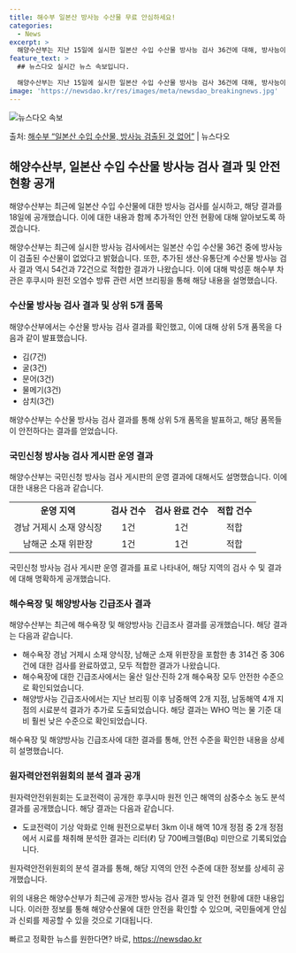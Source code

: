 ```yaml
---
title: 해수부 일본산 방사능 수산물 무료 안심하세요!
categories:
  - News
excerpt: >
  해양수산부는 지난 15일에 실시한 일본산 수입 수산물 방사능 검사 36건에 대해, 방사능이 검출된 수산물은 …
feature_text: >
  ## 뉴스다오 실시간 뉴스 속보입니다.

  해양수산부는 지난 15일에 실시한 일본산 수입 수산물 방사능 검사 36건에 대해, 방사능이 검출된 수산물은 …
image: 'https://newsdao.kr/res/images/meta/newsdao_breakingnews.jpg'
---
```


![뉴스다오 속보](https://newsdao.kr/res/images/meta/newsdao_breakingnews.jpg)

<p>출처: <a href="https://newsdao.kr/2833" rel="dofollow">해수부 “일본산 수입 수산물, 방사능 검출된 것 없어”</a> | 뉴스다오</p>

<h2>해양수산부, 일본산 수입 수산물 방사능 검사 결과 및 안전 현황 공개</h2>
해양수산부는 최근에 일본산 수입 수산물에 대한 방사능 검사를 실시하고, 해당 결과를 18일에 공개했습니다. 이에 대한 내용과 함께 추가적인 안전 현황에 대해 알아보도록 하겠습니다.

<p data-ke-size="size16">해양수산부는 최근에 실시한 방사능 검사에서는 일본산 수입 수산물 36건 중에 방사능이 검출된 수산물이 없었다고 밝혔습니다. 또한, 추가된 생산·유통단계 수산물 방사능 검사 결과 역시 54건과 72건으로 적합한 결과가 나왔습니다. 이에 대해 박성훈 해수부 차관은 후쿠시마 원전 오염수 방류 관련 서면 브리핑을 통해 해당 내용을 설명했습니다.</p>

<h3>수산물 방사능 검사 결과 및 상위 5개 품목</h3>
해양수산부에서는 수산물 방사능 검사 결과를 확인했고, 이에 대해 상위 5개 품목을 다음과 같이 발표했습니다.

<ul>
  <li>김(7건)</li>
  <li>굴(3건)</li>
  <li>문어(3건)</li>
  <li>물메기(3건)</li>
  <li>삼치(3건)</li>
</ul>

<p data-ke-size="size16">해양수산부는 수산물 방사능 검사 결과를 통해 상위 5개 품목을 발표하고, 해당 품목들이 안전하다는 결과를 얻었습니다.</p>

<h3>국민신청 방사능 검사 게시판 운영 결과</h3>
해양수산부는 국민신청 방사능 검사 게시판의 운영 결과에 대해서도 설명했습니다. 이에 대한 내용은 다음과 같습니다.
<table>
  <tr>
    <td style="text-align: center; height: 17px;"><b>운영 지역</b></td>
    <td style="text-align: center; height: 17px;"><b>검사 건수</b></td>
    <td style="text-align: center; height: 17px;"><b>검사 완료 건수</b></td>
    <td style="text-align: center; height: 17px;"><b>적합 건수</b></td>
  </tr>
  <tr>
    <td style="text-align: center; height: 17px;">경남 거제시 소재 양식장</td>
    <td style="text-align: center; height: 17px;">1건</td>
    <td style="text-align: center; height: 17px;">1건</td>
    <td style="text-align: center; height: 17px;">적합</td>
  </tr>
  <tr>
    <td style="text-align: center; height: 17px;">남해군 소재 위판장</td>
    <td style="text-align: center; height: 17px;">1건</td>
    <td style="text-align: center; height: 17px;">1건</td>
    <td style="text-align: center; height: 17px;">적합</td>
  </tr>
</table>

<p data-ke-size="size16">국민신청 방사능 검사 게시판 운영 결과를 표로 나타내어, 해당 지역의 검사 수 및 결과에 대해 명확하게 공개했습니다.</p>

<h3>해수욕장 및 해양방사능 긴급조사 결과</h3>
해양수산부는 최근에 해수욕장 및 해양방사능 긴급조사 결과를 공개했습니다. 해당 결과는 다음과 같습니다.

<ul>
  <li>해수욕장 경남 거제시 소재 양식장, 남해군 소재 위판장을 포함한 총 314건 중 306건에 대한 검사를 완료하였고, 모두 적합한 결과가 나왔습니다.</li>
  <li>해수욕장에 대한 긴급조사에서는 울산 일산·진하 2개 해수욕장 모두 안전한 수준으로 확인되었습니다.</li>
  <li>해양방사능 긴급조사에서는 지난 브리핑 이후 남중해역 2개 지점, 남동해역 4개 지점의 시료분석 결과가 추가로 도출되었습니다. 해당 결과는 WHO 먹는 물 기준 대비 훨씬 낮은 수준으로 확인되었습니다.</li>
</ul>

<p data-ke-size="size16">해수욕장 및 해양방사능 긴급조사에 대한 결과를 통해, 안전 수준을 확인한 내용을 상세히 설명했습니다.</p>

<h3>원자력안전위원회의 분석 결과 공개</h3>
원자력안전위원회는 도쿄전력이 공개한 후쿠시마 원전 인근 해역의 삼중수소 농도 분석결과를 공개했습니다. 해당 결과는 다음과 같습니다.

<ul>
  <li>도쿄전력이 기상 악화로 인해 원전으로부터 3km 이내 해역 10개 정점 중 2개 정점에서 시료를 채취해 분석한 결과는 리터(ℓ) 당 700베크렐(Bq) 미만으로 기록되었습니다.</li>
</ul>

<p data-ke-size="size16">원자력안전위원회의 분석 결과를 통해, 해당 지역의 안전 수준에 대한 정보를 상세히 공개했습니다.</p>

위의 내용은 해양수산부가 최근에 공개한 방사능 검사 결과 및 안전 현황에 대한 내용입니다. 이러한 정보를 통해 해양수산물에 대한 안전을 확인할 수 있으며, 국민들에게 안심과 신뢰를 제공할 수 있을 것으로 기대됩니다. 

빠르고 정확한 뉴스를 원한다면? 바로, <a href="https://newsdao.kr" rel="dofollow">https://newsdao.kr</a>


    
